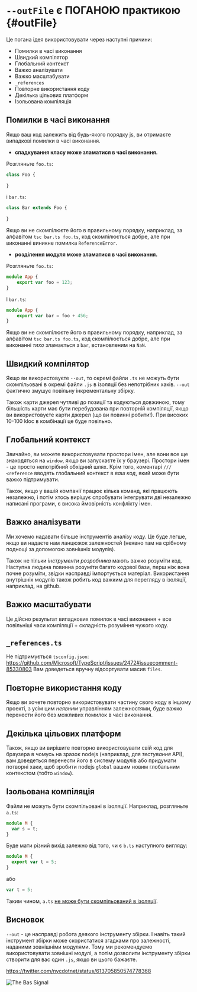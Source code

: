# `--outFile` є ПОГАНОЮ практикою {#outFile}

Це погана ідея використовувати через наступні причини:

* Помилки в часі виконання
* Швидкий компілятор
* Глобальний контекст
* Важко аналізувати
* Важко масштабувати
* `_references`
* Повторне використання коду
* Декілька цільових платформ
* Ізольована компіляція

## Помилки в часі виконання

Якщо ваш код залежить від будь-якого порядку js, ви отримаєте випадкові помилки в часі виконання.

* **спадкування класу може зламатися в часі виконання.**

Розгляньте `foo.ts`:
```ts
class Foo {
    
}
```

і `bar.ts`:
```ts
class Bar extends Foo {
    
}
```

Якщо ви не скомпілюєте його в правильному порядку, наприклад, за алфавітом `tsc bar.ts foo.ts`, код скомпілюється добре, але при виконанні виникне помилка `ReferenceError`.

* **розділення модуля може зламатися в часі виконання.**

Розгляньте `foo.ts`:
```ts
module App {
    export var foo = 123;
}
```
І `bar.ts`:
```ts
module App {
    export var bar = foo + 456;
}
```

Якщо ви не скомпілюєте його в правильному порядку, наприклад, за алфавітом `tsc bar.ts foo.ts`, код скомпілюється добре, але при виконанні *тихо* зламається з `bar`, встановленим на `NaN`.

## Швидкий компілятор
Якщо ви використовуєте `--out`, то окремі файли `.ts` не можуть бути скомпільовані в окремі файли `.js` в ізоляції без непотрібних хаків. `--out` фактично змушує повільну інкрементальну збірку.

Також карти джерел чутливі до позиції та кодуються довжиною, тому більшість карти має бути перебудована при повторній компіляції, якщо ви використовуєте карти джерел (що ви повинні робити!). При високих 10-100 kloc в комбінації це буде повільно.

## Глобальний контекст
Звичайно, ви можете використовувати простори імен, але вони все ще знаходяться на `window`, якщо ви запускаєте їх у браузері. Простори імен - це просто непотрібний обхідний шлях. Крім того, коментарі `/// <reference` вводять глобальний контекст в *ваш код*, який може бути важко підтримувати.

Також, якщо у вашій компанії працює кілька команд, які працюють незалежно, і потім хтось вирішує спробувати інтегрувати дві незалежно написані програми, є висока ймовірність конфлікту імен.

## Важко аналізувати
Ми хочемо надавати більше інструментів аналізу коду. Це буде легше, якщо ви надаєте нам ланцюжок залежностей (неявно там на срібному поднощі за допомогою зовнішніх модулів).

Також не тільки *інструменти розробника* мають важко розуміти код. Наступна людина повинна розуміти багато кодової бази, перш ніж вона почне розуміти, звідки насправді імпортується матеріал. Використання внутрішніх модулів також робить код важким для перегляду в ізоляції, наприклад, на github.

## Важко масштабувати
Це дійсно результат випадкових помилок в часі виконання + все повільніші часи компіляції + складність розуміння чужого коду.

## `_references.ts`
Не підтримується `tsconfig.json`: https://github.com/Microsoft/TypeScript/issues/2472#issuecomment-85330803 Вам доведеться вручну відсортувати масив `files`.

## Повторне використання коду
Якщо ви хочете повторно використовувати частину свого коду в іншому проекті, з усім цим *неявним* управлінням залежностями, буде важко перенести його без можливих помилок в часі виконання.

## Декілька цільових платформ
Також, якщо ви вирішите повторно використовувати свій код для браузера в чомусь на зразок nodejs (наприклад, для *тестування* API), вам доведеться перенести його в систему модулів або придумати потворні хаки, щоб зробити nodejs `global` вашим новим глобальним контекстом (тобто `window`).

## Ізольована компіляція
Файли не можуть бути скомпільовані в ізоляції. Наприклад, розгляньте `a.ts`:
```ts
module M {
  var s = t;
}
```
Буде мати різний вихід залежно від того, чи є `b.ts` наступного вигляду:
```ts
module M {
  export var t = 5;
}
```
або
```ts
var t = 5;
```
Таким чином, `a.ts` [не може бути скомпільований в ізоляції](https://github.com/Microsoft/TypeScript/issues/2715).

## Висновок
`--out` - це насправді робота деякого інструменту збірки. І навіть такий інструмент збірки може скористатися згадками про залежності, наданими зовнішніми модулями. Тому ми рекомендуємо використовувати зовнішні модулі, а потім дозволити інструменту збірки створити для вас один `.js`, якщо ви цього бажаєте.

https://twitter.com/nycdotnet/status/613705850574778368 

![The Bas Signal](https://pbs.twimg.com/media/CIRSOBmWsAQdzvP.jpg)